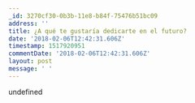```yaml
---
_id: 3270cf30-0b3b-11e8-b84f-75476b51bc09
address: ''
title: ¿A qué te gustaría dedicarte en el futuro?
date: '2018-02-06T12:42:31.606Z'
timestamp: 1517920951
commentDate: '2018-02-06T12:42:31.606Z'
layout: post
message: ' '
---
```

undefined

